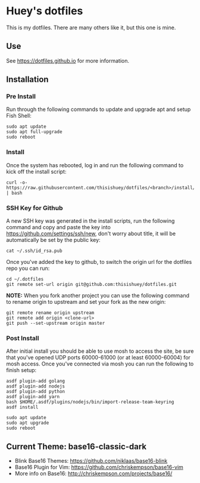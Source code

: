 # Huey's dotfiles

This is my dotfiles. There are many others like it, but this one is mine.

## Use

See https://dotfiles.github.io for more information.

## Installation

### Pre Install

Run through the following commands to update and upgrade apt and setup Fish Shell:

```
sudo apt update
sudo apt full-upgrade
sudo reboot
```

### Install

Once the system has rebooted, log in and run the following command to kick off the install script:

```
curl -o- https://raw.githubusercontent.com/thisishuey/dotfiles/<branch>/install/debian.sh | bash
```

### SSH Key for Github

A new SSH key was generated in the install scripts, run the following command and copy and paste the key into https://github.com/settings/ssh/new, don't worry about title, it will be automatically be set by the public key:

```
cat ~/.ssh/id_rsa.pub
```

Once you've added the key to github, to switch the origin url for the dotfiles repo you can run:

```
cd ~/.dotfiles
git remote set-url origin git@github.com:thisishuey/dotfiles.git
```

**NOTE:** When you fork another project you can use the following command to rename origin to upstream and set your fork as the new origin:

```
git remote rename origin upstream
git remote add origin <clone-url>
git push --set-upstream origin master
```

### Post Install

After initial install you should be able to use mosh to access the site, be sure that you've opened UDP ports 60000-61000 (or at least 60000-60004) for mosh access. Once you've connected via mosh you can run the following to finish setup:

```
asdf plugin-add golang
asdf plugin-add nodejs
asdf plugin-add python
asdf plugin-add yarn
bash $HOME/.asdf/plugins/nodejs/bin/import-release-team-keyring
asdf install

sudo apt update
sudo apt upgrade
sudo reboot
```

## Current Theme: base16-classic-dark

- Blink Base16 Themes: https://github.com/niklaas/base16-blink
- Base16 Plugin for Vim: https://github.com/chriskempson/base16-vim
- More info on Base16: http://chriskempson.com/projects/base16/
